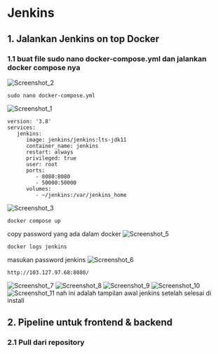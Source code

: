 # Jenkins
## 1. Jalankan Jenkins on top Docker
### 1.1 buat file sudo nano docker-compose.yml dan jalankan docker compose nya
![Screenshot_2](https://github.com/wilsonakbar/devops18-dumbways-WilsonAkbar/assets/132327628/d3003eb6-ba71-4742-9015-7268f5d602a2)
```
sudo nano docker-compose.yml
```
![Screenshot_1](https://github.com/wilsonakbar/devops18-dumbways-WilsonAkbar/assets/132327628/c4b038f6-92ba-4fd1-8e99-83701b779c66)
```
version: '3.8'
services:
   jenkins:
      image: jenkins/jenkins:lts-jdk11
      container_name: jenkins
      restart: always
      privileged: true
      user: root
      ports:
         - 8080:8080
         - 50000:50000 
      volumes:
         - ~/jenkins:/var/jenkins_home
```
![Screenshot_3](https://github.com/wilsonakbar/devops18-dumbways-WilsonAkbar/assets/132327628/56b2992c-7c7c-4c43-9120-d68ddb091a12)
 ```
docker compose up
```
copy password yang ada dalam docker
![Screenshot_5](https://github.com/wilsonakbar/devops18-dumbways-WilsonAkbar/assets/132327628/3fbf5d0b-bdec-4a6a-b15f-9b7ffe03b357)
```
docker logs jenkins
```
masukan password jenkins
![Screenshot_6](https://github.com/wilsonakbar/devops18-dumbways-WilsonAkbar/assets/132327628/d4bbe6e8-1c08-4262-a7e1-fa7c88b2d18e)

```
http://103.127.97.68:8080/
```
![Screenshot_7](https://github.com/wilsonakbar/devops18-dumbways-WilsonAkbar/assets/132327628/e60d33da-547b-4181-9330-b12926980f3c)
![Screenshot_8](https://github.com/wilsonakbar/devops18-dumbways-WilsonAkbar/assets/132327628/84ea1bcc-5650-4b26-baf6-b4091ee924f5)
![Screenshot_9](https://github.com/wilsonakbar/devops18-dumbways-WilsonAkbar/assets/132327628/dfef9c8d-5aee-4ed3-b086-61375553992c)
![Screenshot_10](https://github.com/wilsonakbar/devops18-dumbways-WilsonAkbar/assets/132327628/55308a2f-5989-4084-8c41-6fb3b99b3f76)
![Screenshot_11](https://github.com/wilsonakbar/devops18-dumbways-WilsonAkbar/assets/132327628/156b1d64-8237-40c0-a467-22c0fd63ee0b)
nah ini adalah tampilan awal jenkins setelah selesai di install
## 2. Pipeline untuk frontend & backend
### 2.1 Pull dari repository
